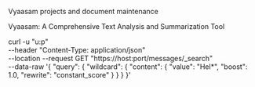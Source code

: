 Vyaasam projects and document maintenance


Vyaasam: A Comprehensive Text Analysis and Summarization Tool

curl -u "u:p" \
  --header "Content-Type: application/json" \
  --location --request GET "https://host:port/messages/_search" \
  --data-raw '{
    "query": {
      "wildcard": {
        "content": {
          "value": "Hel*",
          "boost": 1.0,
          "rewrite": "constant_score"
        }
      }
    }
  }'
